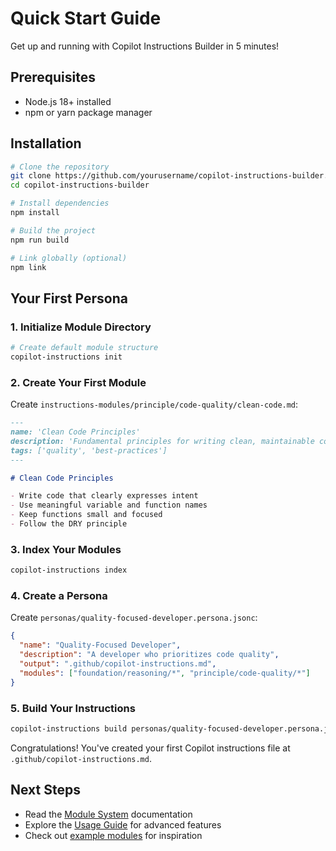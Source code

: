 # Quick Start Guide

Get up and running with Copilot Instructions Builder in 5 minutes!

## Prerequisites

- Node.js 18+ installed
- npm or yarn package manager

## Installation

```bash
# Clone the repository
git clone https://github.com/yourusername/copilot-instructions-builder.git
cd copilot-instructions-builder

# Install dependencies
npm install

# Build the project
npm run build

# Link globally (optional)
npm link
```

## Your First Persona

### 1. Initialize Module Directory

```bash
# Create default module structure
copilot-instructions init
```

### 2. Create Your First Module

Create `instructions-modules/principle/code-quality/clean-code.md`:

```markdown
---
name: 'Clean Code Principles'
description: 'Fundamental principles for writing clean, maintainable code'
tags: ['quality', 'best-practices']
---

# Clean Code Principles

- Write code that clearly expresses intent
- Use meaningful variable and function names
- Keep functions small and focused
- Follow the DRY principle
```

### 3. Index Your Modules

```bash
copilot-instructions index
```

### 4. Create a Persona

Create `personas/quality-focused-developer.persona.jsonc`:

```json
{
  "name": "Quality-Focused Developer",
  "description": "A developer who prioritizes code quality",
  "output": ".github/copilot-instructions.md",
  "modules": ["foundation/reasoning/*", "principle/code-quality/*"]
}
```

### 5. Build Your Instructions

```bash
copilot-instructions build personas/quality-focused-developer.persona.json
```

Congratulations! You've created your first Copilot instructions file at `.github/copilot-instructions.md`.

## Next Steps

- Read the [Module System](./module-system.md) documentation
- Explore the [Usage Guide](./usage.md) for advanced features
- Check out [example modules](../examples/) for inspiration
